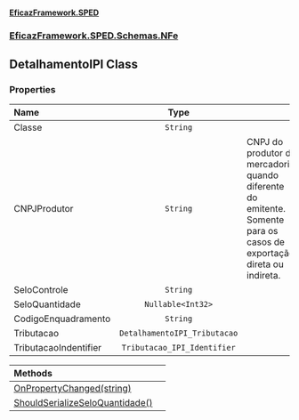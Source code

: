 #### [EficazFramework.SPED](EficazFrameworkSPED.md 'EficazFramework SPED')
### [EficazFramework.SPED.Schemas.NFe](EficazFramework.SPED.Schemas.NFe.md 'EficazFramework.SPED.Schemas.NFe')

## DetalhamentoIPI Class
### Properties

| Name | Type | |
| :--- | :---: | :--- |
| Classe | `String` |  |
| CNPJProdutor | `String` | CNPJ do produtor da mercadoria, quando diferente do emitente.            Somente para os casos de exportação direta ou indireta. |
| SeloControle | `String` |  |
| SeloQuantidade | `Nullable<Int32>` |  |
| CodigoEnquadramento | `String` |  |
| Tributacao | `DetalhamentoIPI_Tributacao` |  |
| TributacaoIndentifier | `Tributacao_IPI_Identifier` |  |

| Methods | |
| :--- | :--- |
| [OnPropertyChanged(string)](EficazFramework.SPED.Schemas.NFe/DetalhamentoIPI/OnPropertyChanged(string).md 'EficazFramework.SPED.Schemas.NFe.DetalhamentoIPI.OnPropertyChanged(string)') | |
| [ShouldSerializeSeloQuantidade()](EficazFramework.SPED.Schemas.NFe/DetalhamentoIPI/ShouldSerializeSeloQuantidade().md 'EficazFramework.SPED.Schemas.NFe.DetalhamentoIPI.ShouldSerializeSeloQuantidade()') | |
